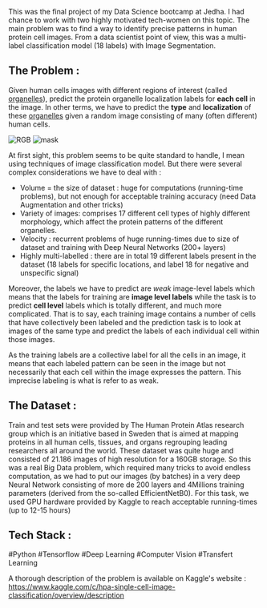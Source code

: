 This was the final project of my Data Science bootcamp at Jedha. I had chance to work with two highly motivated tech-women on this topic.
The main problem was to find a way to identify precise patterns in human protein cell images. From a data scientist point of view, this was a multi-label classification model (18 labels) with Image Segmentation.

## The Problem : 
Given human cells images with different regions of interest (called [organelles](https://en.wikipedia.org/wiki/Organelle)),
predict the protein organelle localization labels for **each cell** in the image. In other terms, we have to predict the **type** and **localization** of these [organelles](https://en.wikipedia.org/wiki/Organelle) given a random image consisting of many (often different) human cells. 


![RGB](Proxima-centaury-b/Kaggle_Cell_Classification/RGB.png) ![mask](Proxima-centaury-b/Kaggle_Cell_Classification/mask.png)





At first sight, this problem seems to be quite standard to handle, I mean using techniques of image classification model. But there were several complex considerations we have to deal with : 
- Volume = the size of dataset : huge for computations (running-time problems), but not enough for acceptable training accuracy (need Data Augmentation and other tricks)
- Variety of images: comprises 17 different cell types of highly different morphology, which affect the protein patterns of the different organelles.
- Velocity : recurrent problems of huge running-times due to size of dataset and training with Deep Neural Networks (200+ layers)
- Highly multi-labelled : there are in total 19 different labels present in the dataset (18 labels for specific locations, and label 18 for negative and unspecific signal)

Moreover, the labels we have to predict are *weak* image-level labels which means that the labels for training are **image level labels** while the task is to predict **cell level** labels which is totally different, and much more complicated. That is to say, each training image contains a number of cells that have collectively been labeled and the prediction task is to look at images of the same type and predict the labels of each individual cell within those images.

As the training labels are a collective label for all the cells in an image, it means that each labeled pattern can be seen in the image but not necessarily that each cell within the image expresses the pattern. This imprecise labeling is what is refer to as weak.


## The Dataset :

Train and test sets were provided by The Human Protein Atlas research group  which is an initiative based in Sweden that is aimed at mapping proteins in all human cells, tissues, and organs regrouping leading researchers all around the world. These dataset was quite huge and consisted of 21.186 images of high resolution for a 160GB storage. So this was a real Big Data problem, which required many tricks to avoid endless computation, as we had to put our images (by batches) in a very deep Neural Network consisting of more de 200 layers and 4Millions training parameters (derived from the so-called EfficientNetB0).
For this task, we used GPU hardware provided by Kaggle to reach acceptable running-times (up to 12-15 hours)


## Tech Stack :

#Python #Tensorflow #Deep Learning #Computer Vision #Transfert Learning 

A thorough description of the problem is available on Kaggle's website : https://www.kaggle.com/c/hpa-single-cell-image-classification/overview/description 

